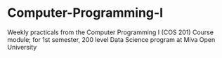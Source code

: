# Computer-Programming-I
Weekly practicals from the Computer Programming I (COS 201) Course module; for 1st semester, 200 level Data Science program at Miva Open University
